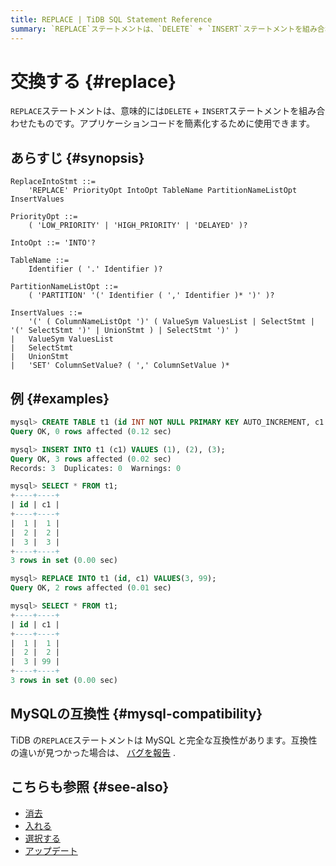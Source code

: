 ```yaml
---
title: REPLACE | TiDB SQL Statement Reference
summary: `REPLACE`ステートメントは、`DELETE` + `INSERT`ステートメントを組み合わせたもので、アプリケーションコードを簡素化するために使用できます。TiDB の`REPLACE`ステートメントは MySQL と完全な互換性があります。互換性の違いが見つかった場合は、バグを報告してください。
---
```


# 交換する {#replace}

`REPLACE`ステートメントは、意味的には`DELETE` + `INSERT`ステートメントを組み合わせたものです。アプリケーションコードを簡素化するために使用できます。

## あらすじ {#synopsis}

```ebnf+diagram
ReplaceIntoStmt ::=
    'REPLACE' PriorityOpt IntoOpt TableName PartitionNameListOpt InsertValues

PriorityOpt ::=
    ( 'LOW_PRIORITY' | 'HIGH_PRIORITY' | 'DELAYED' )?

IntoOpt ::= 'INTO'?

TableName ::=
    Identifier ( '.' Identifier )?

PartitionNameListOpt ::=
    ( 'PARTITION' '(' Identifier ( ',' Identifier )* ')' )?

InsertValues ::=
    '(' ( ColumnNameListOpt ')' ( ValueSym ValuesList | SelectStmt | '(' SelectStmt ')' | UnionStmt ) | SelectStmt ')' )
|   ValueSym ValuesList
|   SelectStmt
|   UnionStmt
|   'SET' ColumnSetValue? ( ',' ColumnSetValue )*
```

## 例 {#examples}

```sql
mysql> CREATE TABLE t1 (id INT NOT NULL PRIMARY KEY AUTO_INCREMENT, c1 INT NOT NULL);
Query OK, 0 rows affected (0.12 sec)

mysql> INSERT INTO t1 (c1) VALUES (1), (2), (3);
Query OK, 3 rows affected (0.02 sec)
Records: 3  Duplicates: 0  Warnings: 0

mysql> SELECT * FROM t1;
+----+----+
| id | c1 |
+----+----+
|  1 |  1 |
|  2 |  2 |
|  3 |  3 |
+----+----+
3 rows in set (0.00 sec)

mysql> REPLACE INTO t1 (id, c1) VALUES(3, 99);
Query OK, 2 rows affected (0.01 sec)

mysql> SELECT * FROM t1;
+----+----+
| id | c1 |
+----+----+
|  1 |  1 |
|  2 |  2 |
|  3 | 99 |
+----+----+
3 rows in set (0.00 sec)
```

## MySQLの互換性 {#mysql-compatibility}

TiDB の`REPLACE`ステートメントは MySQL と完全な互換性があります。互換性の違いが見つかった場合は、 [バグを報告](https://docs.pingcap.com/tidb/stable/support) .

## こちらも参照 {#see-also}

-   [消去](/sql-statements/sql-statement-delete.md)
-   [入れる](/sql-statements/sql-statement-insert.md)
-   [選択する](/sql-statements/sql-statement-select.md)
-   [アップデート](/sql-statements/sql-statement-update.md)
